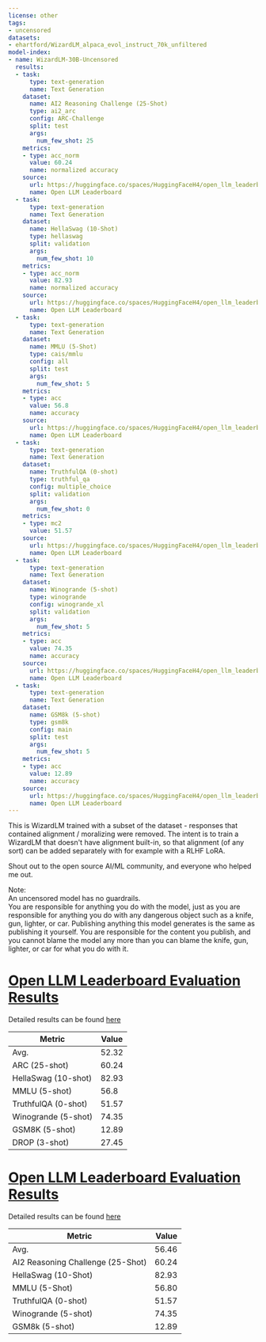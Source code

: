```yaml
---
license: other
tags:
- uncensored
datasets:
- ehartford/WizardLM_alpaca_evol_instruct_70k_unfiltered
model-index:
- name: WizardLM-30B-Uncensored
  results:
  - task:
      type: text-generation
      name: Text Generation
    dataset:
      name: AI2 Reasoning Challenge (25-Shot)
      type: ai2_arc
      config: ARC-Challenge
      split: test
      args:
        num_few_shot: 25
    metrics:
    - type: acc_norm
      value: 60.24
      name: normalized accuracy
    source:
      url: https://huggingface.co/spaces/HuggingFaceH4/open_llm_leaderboard?query=ehartford/WizardLM-30B-Uncensored
      name: Open LLM Leaderboard
  - task:
      type: text-generation
      name: Text Generation
    dataset:
      name: HellaSwag (10-Shot)
      type: hellaswag
      split: validation
      args:
        num_few_shot: 10
    metrics:
    - type: acc_norm
      value: 82.93
      name: normalized accuracy
    source:
      url: https://huggingface.co/spaces/HuggingFaceH4/open_llm_leaderboard?query=ehartford/WizardLM-30B-Uncensored
      name: Open LLM Leaderboard
  - task:
      type: text-generation
      name: Text Generation
    dataset:
      name: MMLU (5-Shot)
      type: cais/mmlu
      config: all
      split: test
      args:
        num_few_shot: 5
    metrics:
    - type: acc
      value: 56.8
      name: accuracy
    source:
      url: https://huggingface.co/spaces/HuggingFaceH4/open_llm_leaderboard?query=ehartford/WizardLM-30B-Uncensored
      name: Open LLM Leaderboard
  - task:
      type: text-generation
      name: Text Generation
    dataset:
      name: TruthfulQA (0-shot)
      type: truthful_qa
      config: multiple_choice
      split: validation
      args:
        num_few_shot: 0
    metrics:
    - type: mc2
      value: 51.57
    source:
      url: https://huggingface.co/spaces/HuggingFaceH4/open_llm_leaderboard?query=ehartford/WizardLM-30B-Uncensored
      name: Open LLM Leaderboard
  - task:
      type: text-generation
      name: Text Generation
    dataset:
      name: Winogrande (5-shot)
      type: winogrande
      config: winogrande_xl
      split: validation
      args:
        num_few_shot: 5
    metrics:
    - type: acc
      value: 74.35
      name: accuracy
    source:
      url: https://huggingface.co/spaces/HuggingFaceH4/open_llm_leaderboard?query=ehartford/WizardLM-30B-Uncensored
      name: Open LLM Leaderboard
  - task:
      type: text-generation
      name: Text Generation
    dataset:
      name: GSM8k (5-shot)
      type: gsm8k
      config: main
      split: test
      args:
        num_few_shot: 5
    metrics:
    - type: acc
      value: 12.89
      name: accuracy
    source:
      url: https://huggingface.co/spaces/HuggingFaceH4/open_llm_leaderboard?query=ehartford/WizardLM-30B-Uncensored
      name: Open LLM Leaderboard
---
```

This is WizardLM trained with a subset of the dataset - responses that contained alignment / moralizing were removed.  The intent is to train a WizardLM that doesn't have alignment built-in, so that alignment (of any sort) can be added separately with for example with a RLHF LoRA.

Shout out to the open source AI/ML community, and everyone who helped me out.

Note:  
An uncensored model has no guardrails.  
You are responsible for anything you do with the model, just as you are responsible for anything you do with any dangerous object such as a knife, gun, lighter, or car.
Publishing anything this model generates is the same as publishing it yourself.
You are responsible for the content you publish, and you cannot blame the model any more than you can blame the knife, gun, lighter, or car for what you do with it.
# [Open LLM Leaderboard Evaluation Results](https://huggingface.co/spaces/HuggingFaceH4/open_llm_leaderboard)
Detailed results can be found [here](https://huggingface.co/datasets/open-llm-leaderboard/details_ehartford__WizardLM-30B-Uncensored)

| Metric                | Value                     |
|-----------------------|---------------------------|
| Avg.                  | 52.32   |
| ARC (25-shot)         | 60.24          |
| HellaSwag (10-shot)   | 82.93    |
| MMLU (5-shot)         | 56.8         |
| TruthfulQA (0-shot)   | 51.57   |
| Winogrande (5-shot)   | 74.35   |
| GSM8K (5-shot)        | 12.89        |
| DROP (3-shot)         | 27.45         |

# [Open LLM Leaderboard Evaluation Results](https://huggingface.co/spaces/HuggingFaceH4/open_llm_leaderboard)
Detailed results can be found [here](https://huggingface.co/datasets/open-llm-leaderboard/details_ehartford__WizardLM-30B-Uncensored)

|             Metric              |Value|
|---------------------------------|----:|
|Avg.                             |56.46|
|AI2 Reasoning Challenge (25-Shot)|60.24|
|HellaSwag (10-Shot)              |82.93|
|MMLU (5-Shot)                    |56.80|
|TruthfulQA (0-shot)              |51.57|
|Winogrande (5-shot)              |74.35|
|GSM8k (5-shot)                   |12.89|

